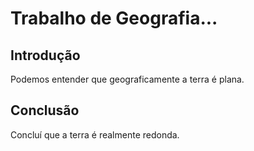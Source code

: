 # Trabalho de Geografia...

## Introdução

Podemos entender que geograficamente a terra é plana.

## Conclusão

Concluí que a terra é realmente redonda.
